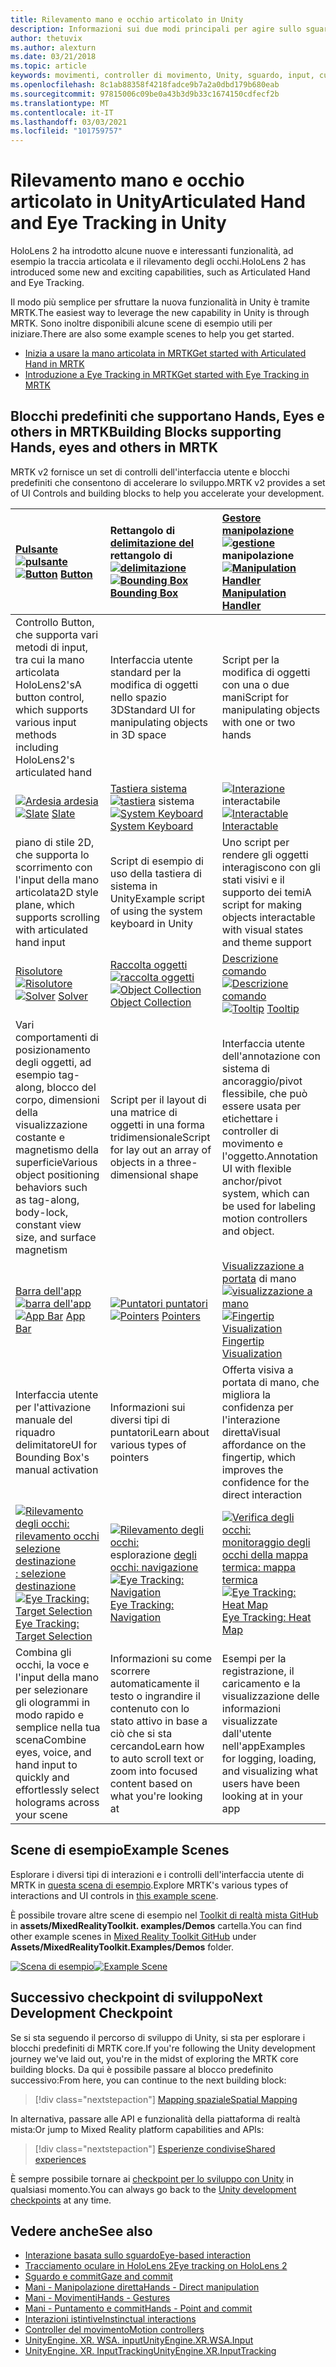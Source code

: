 ```yaml
---
title: Rilevamento mano e occhio articolato in Unity
description: Informazioni sui due modi principali per agire sullo sguardo in Unity, movimenti della mano e controller di movimento.
author: thetuvix
ms.author: alexturn
ms.date: 03/21/2018
ms.topic: article
keywords: movimenti, controller di movimento, Unity, sguardo, input, cuffie per realtà mista, cuffie di realtà mista di Windows, cuffie per realtà virtuale, MRTK, Toolkit di realtà mista
ms.openlocfilehash: 8c1ab88358f4218fadce9b7a2a0dbd179b680eab
ms.sourcegitcommit: 97815006c09be0a43b3d9b33c1674150cdfecf2b
ms.translationtype: MT
ms.contentlocale: it-IT
ms.lasthandoff: 03/03/2021
ms.locfileid: "101759757"
---
```

# <a name="articulated-hand-and-eye-tracking-in-unity"></a><span data-ttu-id="71c32-104">Rilevamento mano e occhio articolato in Unity</span><span class="sxs-lookup"><span data-stu-id="71c32-104">Articulated Hand and Eye Tracking in Unity</span></span>

<span data-ttu-id="71c32-105">HoloLens 2 ha introdotto alcune nuove e interessanti funzionalità, ad esempio la traccia articolata e il rilevamento degli occhi.</span><span class="sxs-lookup"><span data-stu-id="71c32-105">HoloLens 2 has introduced some new and exciting capabilities, such as Articulated Hand and Eye Tracking.</span></span>

<span data-ttu-id="71c32-106">Il modo più semplice per sfruttare la nuova funzionalità in Unity è tramite MRTK.</span><span class="sxs-lookup"><span data-stu-id="71c32-106">The easiest way to leverage the new capability in Unity is through MRTK.</span></span> <span data-ttu-id="71c32-107">Sono inoltre disponibili alcune scene di esempio utili per iniziare.</span><span class="sxs-lookup"><span data-stu-id="71c32-107">There are also some example scenes to help you get started.</span></span>

* [<span data-ttu-id="71c32-108">Inizia a usare la mano articolata in MRTK</span><span class="sxs-lookup"><span data-stu-id="71c32-108">Get started with Articulated Hand  in MRTK</span></span>](https://docs.microsoft.com/windows/mixed-reality/mrtk-docs/features/input/hand-tracking.md)
* [<span data-ttu-id="71c32-109">Introduzione a Eye Tracking in MRTK</span><span class="sxs-lookup"><span data-stu-id="71c32-109">Get started with Eye Tracking in MRTK</span></span>](https://docs.microsoft.com/windows/mixed-reality/mrtk-docs/features/eye-tracking/eye-tracking-main.md)

## <a name="building-blocks-supporting-hands-eyes-and-others-in-mrtk"></a><span data-ttu-id="71c32-110">Blocchi predefiniti che supportano Hands, Eyes e others in MRTK</span><span class="sxs-lookup"><span data-stu-id="71c32-110">Building Blocks supporting Hands, eyes and others in MRTK</span></span> 

<span data-ttu-id="71c32-111">MRTK v2 fornisce un set di controlli dell'interfaccia utente e blocchi predefiniti che consentono di accelerare lo sviluppo.</span><span class="sxs-lookup"><span data-stu-id="71c32-111">MRTK v2 provides a set of UI Controls and building blocks to help you accelerate your development.</span></span>

|  <span data-ttu-id="71c32-112">[Pulsante](https://docs.microsoft.com/windows/mixed-reality/mrtk-docs/features/ux-building-blocks/button.md) [ ![ pulsante](images/MRTK_Button_Main.png)](https://docs.microsoft.com/windows/mixed-reality/mrtk-docs/features/ux-building-blocks/button.md)</span><span class="sxs-lookup"><span data-stu-id="71c32-112">[![Button](images/MRTK_Button_Main.png)](https://docs.microsoft.com/windows/mixed-reality/mrtk-docs/features/ux-building-blocks/button.md) [Button](https://docs.microsoft.com/windows/mixed-reality/mrtk-docs/features/ux-building-blocks/button.md)</span></span> | <span data-ttu-id="71c32-113">Rettangolo di [delimitazione del](https://docs.microsoft.com/windows/mixed-reality/mrtk-docs/features/ux-building-blocks/bounding-box.md) rettangolo di [ ![ delimitazione](images/MRTK_BoundingBox_Main.png)](https://docs.microsoft.com/windows/mixed-reality/mrtk-docs/features/ux-building-blocks/bounding-box.md)</span><span class="sxs-lookup"><span data-stu-id="71c32-113">[![Bounding Box](images/MRTK_BoundingBox_Main.png)](https://docs.microsoft.com/windows/mixed-reality/mrtk-docs/features/ux-building-blocks/bounding-box.md) [Bounding Box](https://docs.microsoft.com/windows/mixed-reality/mrtk-docs/features/ux-building-blocks/bounding-box.md)</span></span> | <span data-ttu-id="71c32-114">[Gestore manipolazione](https://docs.microsoft.com/windows/mixed-reality/mrtk-docs/features/ux-building-blocks/manipulation-handler.md) [ ![ gestione](images/MRTK_Manipulation_Main.png)](https://docs.microsoft.com/windows/mixed-reality/mrtk-docs/features/ux-building-blocks/manipulation-handler.md) manipolazione</span><span class="sxs-lookup"><span data-stu-id="71c32-114">[![Manipulation Handler](images/MRTK_Manipulation_Main.png)](https://docs.microsoft.com/windows/mixed-reality/mrtk-docs/features/ux-building-blocks/manipulation-handler.md) [Manipulation Handler](https://docs.microsoft.com/windows/mixed-reality/mrtk-docs/features/ux-building-blocks/manipulation-handler.md)</span></span> |
|:--- | :--- | :--- |
| <span data-ttu-id="71c32-115">Controllo Button, che supporta vari metodi di input, tra cui la mano articolata HoloLens2's</span><span class="sxs-lookup"><span data-stu-id="71c32-115">A button control, which supports various input methods including HoloLens2's articulated hand</span></span> | <span data-ttu-id="71c32-116">Interfaccia utente standard per la modifica di oggetti nello spazio 3D</span><span class="sxs-lookup"><span data-stu-id="71c32-116">Standard UI for manipulating objects in 3D space</span></span> | <span data-ttu-id="71c32-117">Script per la modifica di oggetti con una o due mani</span><span class="sxs-lookup"><span data-stu-id="71c32-117">Script for manipulating objects with one or two hands</span></span> |
|  <span data-ttu-id="71c32-118">[ ![ Ardesia ardesia](images/MRTK_Slate_Main.png)](https://docs.microsoft.com/windows/mixed-reality/mrtk-docs/features/ux-building-blocks/slate.md) [](https://docs.microsoft.com/windows/mixed-reality/mrtk-docs/features/ux-building-blocks/slate.md)</span><span class="sxs-lookup"><span data-stu-id="71c32-118">[![Slate](images/MRTK_Slate_Main.png)](https://docs.microsoft.com/windows/mixed-reality/mrtk-docs/features/ux-building-blocks/slate.md) [Slate](https://docs.microsoft.com/windows/mixed-reality/mrtk-docs/features/ux-building-blocks/slate.md)</span></span> | <span data-ttu-id="71c32-119">[Tastiera sistema](https://docs.microsoft.com/windows/mixed-reality/mrtk-docs/features/ux-building-blocks/system-keyboard.md) [ ![ tastiera](images/MRTK_SystemKeyboard_Main.png)](https://docs.microsoft.com/windows/mixed-reality/mrtk-docs/features/ux-building-blocks/system-keyboard.md) sistema</span><span class="sxs-lookup"><span data-stu-id="71c32-119">[![System Keyboard](images/MRTK_SystemKeyboard_Main.png)](https://docs.microsoft.com/windows/mixed-reality/mrtk-docs/features/ux-building-blocks/system-keyboard.md) [System Keyboard](https://docs.microsoft.com/windows/mixed-reality/mrtk-docs/features/ux-building-blocks/system-keyboard.md)</span></span> | <span data-ttu-id="71c32-120">[ ![ Interazione](images/InteractableExamples.png)](https://docs.microsoft.com/windows/mixed-reality/mrtk-docs/features/ux-building-blocks/interactable.md) interactabile [](https://docs.microsoft.com/windows/mixed-reality/mrtk-docs/features/ux-building-blocks/interactable.md)</span><span class="sxs-lookup"><span data-stu-id="71c32-120">[![Interactable](images/InteractableExamples.png)](https://docs.microsoft.com/windows/mixed-reality/mrtk-docs/features/ux-building-blocks/interactable.md) [Interactable](https://docs.microsoft.com/windows/mixed-reality/mrtk-docs/features/ux-building-blocks/interactable.md)</span></span> |
| <span data-ttu-id="71c32-121">piano di stile 2D, che supporta lo scorrimento con l'input della mano articolata</span><span class="sxs-lookup"><span data-stu-id="71c32-121">2D style plane, which supports scrolling with articulated hand input</span></span> | <span data-ttu-id="71c32-122">Script di esempio di uso della tastiera di sistema in Unity</span><span class="sxs-lookup"><span data-stu-id="71c32-122">Example script of using the system keyboard in Unity</span></span>  | <span data-ttu-id="71c32-123">Uno script per rendere gli oggetti interagiscono con gli stati visivi e il supporto dei temi</span><span class="sxs-lookup"><span data-stu-id="71c32-123">A script for making objects interactable with visual states and theme support</span></span> |
|  <span data-ttu-id="71c32-124">[Risolutore](https://docs.microsoft.com/windows/mixed-reality/mrtk-docs/features/ux-building-blocks/solvers/solver.md) [ ![ Risolutore](images/MRTK_Solver_Main.png)](https://docs.microsoft.com/windows/mixed-reality/mrtk-docs/features/ux-building-blocks/solvers/solver.md)</span><span class="sxs-lookup"><span data-stu-id="71c32-124">[![Solver](images/MRTK_Solver_Main.png)](https://docs.microsoft.com/windows/mixed-reality/mrtk-docs/features/ux-building-blocks/solvers/solver.md) [Solver](https://docs.microsoft.com/windows/mixed-reality/mrtk-docs/features/ux-building-blocks/solvers/solver.md)</span></span> | <span data-ttu-id="71c32-125">[Raccolta oggetti](https://docs.microsoft.com/windows/mixed-reality/mrtk-docs/features/ux-building-blocks/object-collection.md) [ ![ raccolta oggetti](images/MRTK_ObjectCollection_Main.png)](https://docs.microsoft.com/windows/mixed-reality/mrtk-docs/features/ux-building-blocks/object-collection.md)</span><span class="sxs-lookup"><span data-stu-id="71c32-125">[![Object Collection](images/MRTK_ObjectCollection_Main.png)](https://docs.microsoft.com/windows/mixed-reality/mrtk-docs/features/ux-building-blocks/object-collection.md) [Object Collection](https://docs.microsoft.com/windows/mixed-reality/mrtk-docs/features/ux-building-blocks/object-collection.md)</span></span> | <span data-ttu-id="71c32-126">[Descrizione comando](https://docs.microsoft.com/windows/mixed-reality/mrtk-docs/features/ux-building-blocks/tooltip.md) [ ![ Descrizione comando](images/MRTK_Tooltip_Main.png)](https://docs.microsoft.com/windows/mixed-reality/mrtk-docs/features/ux-building-blocks/tooltip.md)</span><span class="sxs-lookup"><span data-stu-id="71c32-126">[![Tooltip](images/MRTK_Tooltip_Main.png)](https://docs.microsoft.com/windows/mixed-reality/mrtk-docs/features/ux-building-blocks/tooltip.md) [Tooltip](https://docs.microsoft.com/windows/mixed-reality/mrtk-docs/features/ux-building-blocks/tooltip.md)</span></span> |
| <span data-ttu-id="71c32-127">Vari comportamenti di posizionamento degli oggetti, ad esempio tag-along, blocco del corpo, dimensioni della visualizzazione costante e magnetismo della superficie</span><span class="sxs-lookup"><span data-stu-id="71c32-127">Various object positioning behaviors such as tag-along, body-lock, constant view size, and surface magnetism</span></span> | <span data-ttu-id="71c32-128">Script per il layout di una matrice di oggetti in una forma tridimensionale</span><span class="sxs-lookup"><span data-stu-id="71c32-128">Script for lay out an array of objects in a three-dimensional shape</span></span> | <span data-ttu-id="71c32-129">Interfaccia utente dell'annotazione con sistema di ancoraggio/pivot flessibile, che può essere usata per etichettare i controller di movimento e l'oggetto.</span><span class="sxs-lookup"><span data-stu-id="71c32-129">Annotation UI with flexible anchor/pivot system, which can be used for labeling motion controllers and object.</span></span> |
|  <span data-ttu-id="71c32-130">[Barra dell'app](https://docs.microsoft.com/windows/mixed-reality/mrtk-docs/features/ux-building-blocks/app-bar.md) [ ![ barra dell'app](images/MRTK_AppBar_Main.png)](https://docs.microsoft.com/windows/mixed-reality/mrtk-docs/features/ux-building-blocks/app-bar.md)</span><span class="sxs-lookup"><span data-stu-id="71c32-130">[![App Bar](images/MRTK_AppBar_Main.png)](https://docs.microsoft.com/windows/mixed-reality/mrtk-docs/features/ux-building-blocks/app-bar.md) [App Bar](https://docs.microsoft.com/windows/mixed-reality/mrtk-docs/features/ux-building-blocks/app-bar.md)</span></span> | <span data-ttu-id="71c32-131">[ ![ Puntatori puntatori](images/MRTK_Pointer_Main.png)](https://docs.microsoft.com/windows/mixed-reality/mrtk-docs/features/input/pointers.md) [](https://docs.microsoft.com/windows/mixed-reality/mrtk-docs/features/input/pointers.md)</span><span class="sxs-lookup"><span data-stu-id="71c32-131">[![Pointers](images/MRTK_Pointer_Main.png)](https://docs.microsoft.com/windows/mixed-reality/mrtk-docs/features/input/pointers.md) [Pointers](https://docs.microsoft.com/windows/mixed-reality/mrtk-docs/features/input/pointers.md)</span></span> | <span data-ttu-id="71c32-132">[Visualizzazione a portata](https://docs.microsoft.com/windows/mixed-reality/mrtk-docs/features/ux-building-blocks/fingertip-visualization.md) di mano [ ![ visualizzazione a mano](images/MRTK_FingertipVisualization_Main.png)](https://docs.microsoft.com/windows/mixed-reality/mrtk-docs/features/ux-building-blocks/fingertip-visualization.md)</span><span class="sxs-lookup"><span data-stu-id="71c32-132">[![Fingertip Visualization](images/MRTK_FingertipVisualization_Main.png)](https://docs.microsoft.com/windows/mixed-reality/mrtk-docs/features/ux-building-blocks/fingertip-visualization.md) [Fingertip Visualization](https://docs.microsoft.com/windows/mixed-reality/mrtk-docs/features/ux-building-blocks/fingertip-visualization.md)</span></span> |
| <span data-ttu-id="71c32-133">Interfaccia utente per l'attivazione manuale del riquadro delimitatore</span><span class="sxs-lookup"><span data-stu-id="71c32-133">UI for Bounding Box's manual activation</span></span> | <span data-ttu-id="71c32-134">Informazioni sui diversi tipi di puntatori</span><span class="sxs-lookup"><span data-stu-id="71c32-134">Learn about various types of pointers</span></span> | <span data-ttu-id="71c32-135">Offerta visiva a portata di mano, che migliora la confidenza per l'interazione diretta</span><span class="sxs-lookup"><span data-stu-id="71c32-135">Visual affordance on the fingertip, which improves the confidence for the direct interaction</span></span> |
|  <span data-ttu-id="71c32-136">[ ![ Rilevamento degli occhi: rilevamento occhi selezione destinazione](images/mrtk_et_targetselect.png)](https://docs.microsoft.com/windows/mixed-reality/mrtk-docs/features/eye-tracking/eye-tracking-target-selection.md) [: selezione destinazione](https://docs.microsoft.com/windows/mixed-reality/mrtk-docs/features/eye-tracking/eye-tracking-target-selection.md)</span><span class="sxs-lookup"><span data-stu-id="71c32-136">[![Eye Tracking: Target Selection](images/mrtk_et_targetselect.png)](https://docs.microsoft.com/windows/mixed-reality/mrtk-docs/features/eye-tracking/eye-tracking-target-selection.md) [Eye Tracking: Target Selection](https://docs.microsoft.com/windows/mixed-reality/mrtk-docs/features/eye-tracking/eye-tracking-target-selection.md)</span></span> | <span data-ttu-id="71c32-137">[ ![ Rilevamento degli occhi:](images/mrtk_et_navigation.png)](https://docs.microsoft.com/windows/mixed-reality/mrtk-docs/features/eye-tracking/eye-tracking-navigation.md) esplorazione [degli occhi: navigazione](https://docs.microsoft.com/windows/mixed-reality/mrtk-docs/features/eye-tracking/eye-tracking-navigation.md)</span><span class="sxs-lookup"><span data-stu-id="71c32-137">[![Eye Tracking: Navigation](images/mrtk_et_navigation.png)](https://docs.microsoft.com/windows/mixed-reality/mrtk-docs/features/eye-tracking/eye-tracking-navigation.md) [Eye Tracking: Navigation](https://docs.microsoft.com/windows/mixed-reality/mrtk-docs/features/eye-tracking/eye-tracking-navigation.md)</span></span> | <span data-ttu-id="71c32-138">[ ![ Verifica degli occhi:](images/mrtk_et_heatmaps.png)](https://microsoft.github.io/MixedRealityToolkit-Unity/Documentation/EyeTracking/EyeTracking_Visualization.html) [monitoraggio degli occhi della mappa termica: mappa termica](https://microsoft.github.io/MixedRealityToolkit-Unity/Documentation/EyeTracking/EyeTracking_Visualization.html)</span><span class="sxs-lookup"><span data-stu-id="71c32-138">[![Eye Tracking: Heat Map](images/mrtk_et_heatmaps.png)](https://microsoft.github.io/MixedRealityToolkit-Unity/Documentation/EyeTracking/EyeTracking_Visualization.html) [Eye Tracking: Heat Map](https://microsoft.github.io/MixedRealityToolkit-Unity/Documentation/EyeTracking/EyeTracking_Visualization.html)</span></span> |
| <span data-ttu-id="71c32-139">Combina gli occhi, la voce e l'input della mano per selezionare gli ologrammi in modo rapido e semplice nella tua scena</span><span class="sxs-lookup"><span data-stu-id="71c32-139">Combine eyes, voice, and hand input to quickly and effortlessly select holograms across your scene</span></span> | <span data-ttu-id="71c32-140">Informazioni su come scorrere automaticamente il testo o ingrandire il contenuto con lo stato attivo in base a ciò che si sta cercando</span><span class="sxs-lookup"><span data-stu-id="71c32-140">Learn how to auto scroll text or zoom into focused content based on what you're looking at</span></span>| <span data-ttu-id="71c32-141">Esempi per la registrazione, il caricamento e la visualizzazione delle informazioni visualizzate dall'utente nell'app</span><span class="sxs-lookup"><span data-stu-id="71c32-141">Examples for logging, loading, and visualizing what users have been looking at in your app</span></span> |

## <a name="example-scenes"></a><span data-ttu-id="71c32-142">Scene di esempio</span><span class="sxs-lookup"><span data-stu-id="71c32-142">Example Scenes</span></span>

<span data-ttu-id="71c32-143">Esplorare i diversi tipi di interazioni e i controlli dell'interfaccia utente di MRTK in [questa scena di esempio](https://microsoft.github.io/MixedRealityToolkit-Unity/Documentation/README_HandInteractionExamples.html).</span><span class="sxs-lookup"><span data-stu-id="71c32-143">Explore MRTK's various types of interactions and UI controls in [this example scene](https://microsoft.github.io/MixedRealityToolkit-Unity/Documentation/README_HandInteractionExamples.html).</span></span>

<span data-ttu-id="71c32-144">È possibile trovare altre scene di esempio nel [Toolkit di realtà mista GitHub](https://github.com/Microsoft/MixedRealityToolkit-Unity) in **assets/MixedRealityToolkit. examples/Demos** cartella.</span><span class="sxs-lookup"><span data-stu-id="71c32-144">You can find  other example scenes in [Mixed Reality Toolkit GitHub](https://github.com/Microsoft/MixedRealityToolkit-Unity) under **Assets/MixedRealityToolkit.Examples/Demos** folder.</span></span>

<span data-ttu-id="71c32-145">[![Scena di esempio](images/MRTK_Examples.png)](https://docs.microsoft.com/windows/mixed-reality/mrtk-docs/features/example-scenes/hand-interaction-examples.md)</span><span class="sxs-lookup"><span data-stu-id="71c32-145">[![Example Scene](images/MRTK_Examples.png)](https://docs.microsoft.com/windows/mixed-reality/mrtk-docs/features/example-scenes/hand-interaction-examples.md)</span></span>

## <a name="next-development-checkpoint"></a><span data-ttu-id="71c32-146">Successivo checkpoint di sviluppo</span><span class="sxs-lookup"><span data-stu-id="71c32-146">Next Development Checkpoint</span></span>

<span data-ttu-id="71c32-147">Se si sta seguendo il percorso di sviluppo di Unity, si sta per esplorare i blocchi predefiniti di MRTK core.</span><span class="sxs-lookup"><span data-stu-id="71c32-147">If you're following the Unity development journey we've laid out, you're in the midst of exploring the MRTK core building blocks.</span></span> <span data-ttu-id="71c32-148">Da qui è possibile passare al blocco predefinito successivo:</span><span class="sxs-lookup"><span data-stu-id="71c32-148">From here, you can continue to the next building block:</span></span>

> [!div class="nextstepaction"]
> [<span data-ttu-id="71c32-149">Mapping spaziale</span><span class="sxs-lookup"><span data-stu-id="71c32-149">Spatial Mapping</span></span>](spatial-mapping-in-unity.md)

<span data-ttu-id="71c32-150">In alternativa, passare alle API e funzionalità della piattaforma di realtà mista:</span><span class="sxs-lookup"><span data-stu-id="71c32-150">Or jump to Mixed Reality platform capabilities and APIs:</span></span>

> [!div class="nextstepaction"]
> [<span data-ttu-id="71c32-151">Esperienze condivise</span><span class="sxs-lookup"><span data-stu-id="71c32-151">Shared experiences</span></span>](shared-experiences-in-unity.md)

<span data-ttu-id="71c32-152">È sempre possibile tornare ai [checkpoint per lo sviluppo con Unity](unity-development-overview.md#2-core-building-blocks) in qualsiasi momento.</span><span class="sxs-lookup"><span data-stu-id="71c32-152">You can always go back to the [Unity development checkpoints](unity-development-overview.md#2-core-building-blocks) at any time.</span></span>

## <a name="see-also"></a><span data-ttu-id="71c32-153">Vedere anche</span><span class="sxs-lookup"><span data-stu-id="71c32-153">See also</span></span>

* [<span data-ttu-id="71c32-154">Interazione basata sullo sguardo</span><span class="sxs-lookup"><span data-stu-id="71c32-154">Eye-based interaction</span></span>](../../design/eye-gaze-interaction.md)
* [<span data-ttu-id="71c32-155">Tracciamento oculare in HoloLens 2</span><span class="sxs-lookup"><span data-stu-id="71c32-155">Eye tracking on HoloLens 2</span></span>](../../design/eye-tracking.md)
* [<span data-ttu-id="71c32-156">Sguardo e commit</span><span class="sxs-lookup"><span data-stu-id="71c32-156">Gaze and commit</span></span>](../../design/gaze-and-commit.md)
* [<span data-ttu-id="71c32-157">Mani - Manipolazione diretta</span><span class="sxs-lookup"><span data-stu-id="71c32-157">Hands - Direct manipulation</span></span>](../../design/direct-manipulation.md)
* [<span data-ttu-id="71c32-158">Mani - Movimenti</span><span class="sxs-lookup"><span data-stu-id="71c32-158">Hands - Gestures</span></span>](../../design/gaze-and-commit.md#composite-gestures)
* [<span data-ttu-id="71c32-159">Mani - Puntamento e commit</span><span class="sxs-lookup"><span data-stu-id="71c32-159">Hands - Point and commit</span></span>](../../design/point-and-commit.md)
* [<span data-ttu-id="71c32-160">Interazioni istintive</span><span class="sxs-lookup"><span data-stu-id="71c32-160">Instinctual interactions</span></span>](../../design/interaction-fundamentals.md)
* [<span data-ttu-id="71c32-161">Controller del movimento</span><span class="sxs-lookup"><span data-stu-id="71c32-161">Motion controllers</span></span>](../../design/motion-controllers.md)
* [<span data-ttu-id="71c32-162">UnityEngine. XR. WSA. input</span><span class="sxs-lookup"><span data-stu-id="71c32-162">UnityEngine.XR.WSA.Input</span></span>](https://docs.unity3d.com/ScriptReference/XR.WSA.Input.InteractionManager.html)
* [<span data-ttu-id="71c32-163">UnityEngine. XR. InputTracking</span><span class="sxs-lookup"><span data-stu-id="71c32-163">UnityEngine.XR.InputTracking</span></span>](https://docs.unity3d.com/ScriptReference/XR.InputTracking.html)
